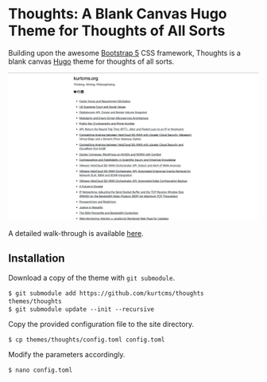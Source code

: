 # Thoughts: A Blank Canvas Hugo Theme for Thoughts of All Sorts

Building upon the awesome [Bootstrap 5](https://github.com/twbs/bootstrap) CSS framework, Thoughts is a blank canvas [Hugo](https://github.com/gohugoio/hugo) theme for thoughts of all sorts.

<kbd>![Thoughts: A Blank Canvas Hugo Theme for Thoughts of All Sorts](https://github.com/kurtcms/thoughts/blob/master/screenshot.png)</kbd>

A detailed walk-through is available [here](https://kurtcms.org/web-development-from-wordpress-to-hugo/).

## Installation

Download a copy of the theme with `git submodule`.

```shell
$ git submodule add https://github.com/kurtcms/thoughts themes/thoughts
$ git submodule update --init --recursive
```

Copy the provided configuration file to the site directory.

```shell
$ cp themes/thoughts/config.toml config.toml
```

Modify the parameters accordingly.

```shell
$ nano config.toml
```